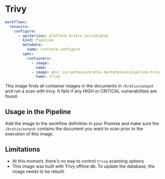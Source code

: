 # Trivy

```yaml
workflows:
  resource:
    configure:
      - apiVersion: platform.kratix.io/v1alpha1
        kind: Pipeline
        metadata:
          name: instance-configure
        spec:
          containers:
            - image: ...
              name: ...
            - image: ghcr.io/syntasso/kratix-marketplace/pipeline-trivy-image:v0.1.0
              name: trivy
```

This image finds all container images in the documents in `/kratix/output` and run a
scan with trivy. It fails if any HIGH or CRITICAL vulnerabilities are found.

## Usage in the Pipeline

Add the image to the workflow definition in your Promise and make
sure the `/kratix/output` contains the document you want to scan prior to the execution
of this image.

## Limitations

- At this moment, there's no way to control `trivy` scanning options
- This image was built with Trivy offline db. To update the database, the image
  needs to be rebuilt.
